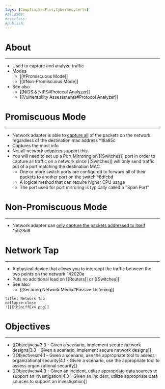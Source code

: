 ```yaml
---
tags: [CompTia,SecPlus,CyberSec,Certs]
#aliases:
#cssclass:
#publish:
---
```


# About
---
- Used to capture and analyze traffic
- Modes
	- [[#Promiscuous Mode]]
	- [[#Non-Promiscuous Mode]]
- See also
	- [[NIDS & NIPS#Protocol Analyzer]]
	- [[Vulnerability Assessments#Protocol Analyzer]]

# Promiscuous Mode
---
- Network adapter is able to <u>capture all</u> of the packets on the network regardless of the destination mac address ^18a85c
- Captures the most info
- Not all network adapters support this
- You will need to set up a Port Mirroring on [[Switches]] port in order to capture all traffic on a network since [[Switches]] will only send traffic out of a port matching the destination MAC
	- One or more switch ports are configured to forward all of their packets to another port on the switch ^8dfcbd
	- A logical method that can require higher CPU usage
	- The port used for port mirroring is typically called a "Span Port"

# Non-Promiscuous Mode
---
- Network adapter can <u>only capture the packets addressed to itself</u> ^bb28d8

# Network Tap
---
- A physical device that allows you to intercept the traffic between the two points on the network ^42020e
- Puts no additional load on [[Routers]] or [[Switches]] 
- See also
	- [[Securing Network Media#Passive Listening]]

```ad-example
title: Network Tap
collapse:close
![[EthSniffEx4.png]]
```

# Objectives
---
- [[Objectives#3.3 - Given a scenario, implement secure network designs|3.3 - Given a scenario, implement secure network designs]]
- [[Objectives#4.1 - Given a scenario, use the appropriate tool to assess organizational security|4.1 - Given a scenario, use the appropriate tool to assess organizational security]]
- [[Objectives#4.3 - Given an incident, utilize appropriate data sources to support an investigation|4.3 - Given an incident, utilize appropriate data sources to support an investigation]]